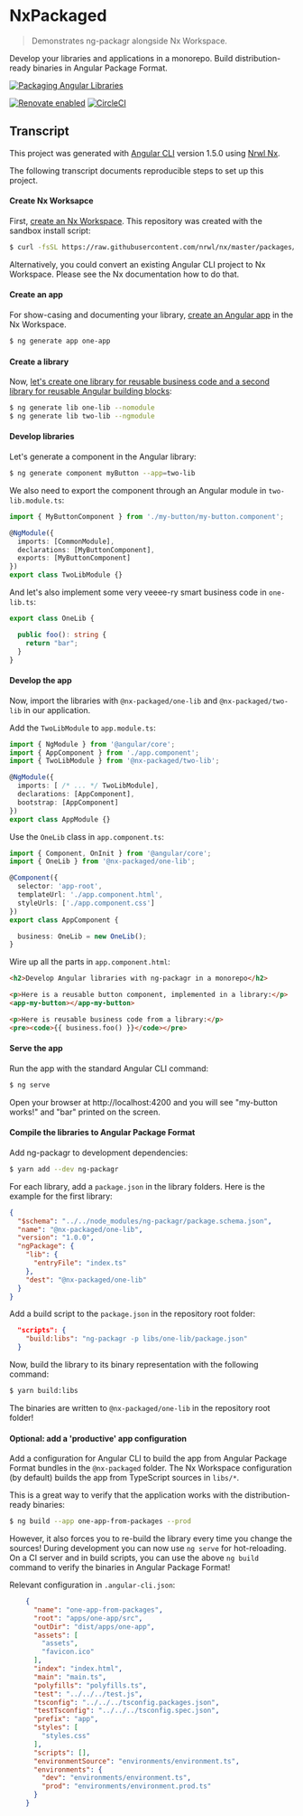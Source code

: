 # NxPackaged

> Demonstrates ng-packagr alongside Nx Workspace.

Develop your libraries and applications in a monorepo.
Build distribution-ready binaries in Angular Package Format.

[![Packaging Angular Libraries](./docs/build-with-ng-packagr.gif)](http://recordit.co/Jw0inbop7f)

[![Renovate enabled](https://img.shields.io/badge/renovate-enabled-brightgreen.svg?style=flat-square)](https://renovateapp.com/)
[![CircleCI](https://img.shields.io/circleci/project/github/dherges/nx-packaged/master.svg?style=flat-square&label=Circle%20CI)](https://circleci.com/gh/dherges/nx-packaged)


## Transcript

This project was generated with [Angular CLI](https://github.com/angular/angular-cli) version 1.5.0 using [Nrwl Nx](https://nrwl.io/nx).

The following transcript documents reproducible steps to set up this project.

#### Create Nx Worksapce

First, [create an Nx Workspace](https://nrwl.io/nx/guide-nx-workspace).
This repository was created with the sandbox install script:

```bash
$ curl -fsSL https://raw.githubusercontent.com/nrwl/nx/master/packages/install/install-next.sh | bash -s nx-packaged
```

Alternatively, you could convert an existing Angular CLI project to Nx Workspace.
Please see the Nx documentation how to do that.

#### Create an app

For show-casing and documenting your library, [create an Angular app](https://nrwl.io/nx/guide-nx-workspace#create-an-app) in the Nx Workspace.

```bash
$ ng generate app one-app
```

#### Create a library

Now, [let's create one library for reusable business code and a second library for reusable Angular building blocks](https://nrwl.io/nx/guide-nx-workspace#create-a-lib):

```bash
$ ng generate lib one-lib --nomodule
$ ng generate lib two-lib --ngmodule
```

#### Develop libraries

Let's generate a component in the Angular library:

```bash
$ ng generate component myButton --app=two-lib
```

We also need to export the component through an Angular module in `two-lib.module.ts`:

```ts
import { MyButtonComponent } from './my-button/my-button.component';

@NgModule({
  imports: [CommonModule],
  declarations: [MyButtonComponent],
  exports: [MyButtonComponent]
})
export class TwoLibModule {}
```

And let's also implement some very veeee-ry smart business code in `one-lib.ts`:

```ts
export class OneLib {

  public foo(): string {
    return "bar";
  }
}
```

#### Develop the app

Now, import the libraries with `@nx-packaged/one-lib` and `@nx-packaged/two-lib` in our application.

Add the `TwoLibModule` to `app.module.ts`:

```ts
import { NgModule } from '@angular/core';
import { AppComponent } from './app.component';
import { TwoLibModule } from '@nx-packaged/two-lib';

@NgModule({
  imports: [ /* ... */ TwoLibModule],
  declarations: [AppComponent],
  bootstrap: [AppComponent]
})
export class AppModule {}
```

Use the `OneLib` class in `app.component.ts`:

```ts
import { Component, OnInit } from '@angular/core';
import { OneLib } from '@nx-packaged/one-lib';

@Component({
  selector: 'app-root',
  templateUrl: './app.component.html',
  styleUrls: ['./app.component.css']
})
export class AppComponent {

  business: OneLib = new OneLib();
}
```

Wire up all the parts in `app.component.html`:

```html
<h2>Develop Angular libraries with ng-packagr in a monorepo</h2>

<p>Here is a reusable button component, implemented in a library:</p>
<app-my-button></app-my-button>

<p>Here is reusable business code from a library:</p>
<pre><code>{{ business.foo() }}</code></pre>
```

#### Serve the app

Run the app with the standard Angular CLI command:

```bash
$ ng serve
```

Open your browser at http://localhost:4200 and you will see "my-button works!" and "bar" printed on the screen.

#### Compile the libraries to Angular Package Format

Add ng-packagr to development dependencies:

```bash
$ yarn add --dev ng-packagr
```

For each library, add a `package.json` in the library folders.
Here is the example for the first library:

```json
{
  "$schema": "../../node_modules/ng-packagr/package.schema.json",
  "name": "@nx-packaged/one-lib",
  "version": "1.0.0",
  "ngPackage": {
    "lib": {
      "entryFile": "index.ts"
    },
    "dest": "@nx-packaged/one-lib"
  }
}
```

Add a build script to the `package.json` in the repository root folder:

```json
  "scripts": {
    "build:libs": "ng-packagr -p libs/one-lib/package.json"
  }
```

Now, build the library to its binary representation with the following command:

```bash
$ yarn build:libs
```

The binaries are written to `@nx-packaged/one-lib` in the repository root folder!


#### Optional: add a 'productive' app configuration

Add a configuration for Angular CLI to build the app from Angular Package Format bundles in the `@nx-packaged` folder.
The Nx Workspace configuration (by default) builds the app from TypeScript sources in `libs/*`.

This is a great way to verify that the application works with the distribution-ready binaries:

```bash
$ ng build --app one-app-from-packages --prod
```

However, it also forces you to re-build the library every time you change the sources!
During development you can now use `ng serve` for hot-reloading.
On a CI server and in build scripts, you can use the above `ng build` command to verify the binaries in Angular Package Format!

Relevant configuration in `.angular-cli.json`:

```json
    {
      "name": "one-app-from-packages",
      "root": "apps/one-app/src",
      "outDir": "dist/apps/one-app",
      "assets": [
        "assets",
        "favicon.ico"
      ],
      "index": "index.html",
      "main": "main.ts",
      "polyfills": "polyfills.ts",
      "test": "../../../test.js",
      "tsconfig": "../../../tsconfig.packages.json",
      "testTsconfig": "../../../tsconfig.spec.json",
      "prefix": "app",
      "styles": [
        "styles.css"
      ],
      "scripts": [],
      "environmentSource": "environments/environment.ts",
      "environments": {
        "dev": "environments/environment.ts",
        "prod": "environments/environment.prod.ts"
      }
    }
```
